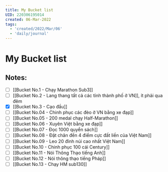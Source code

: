 ```yaml
---
title: My Bucket list
UID: 220306195014
created: 06-Mar-2022
tags:
  - 'created/2022/Mar/06'
  - 'daily/journal'
---
```

# My Bucket list

## Notes:
- [ ] [[Bucket No.1 - Chạy Marathon Sub3]]
- [ ] [[Bucket No.2 - Lang thang tất cả các tỉnh thành phố ở VN]], ít phải qua đêm
- [x] [[Bucket No.3 - Cạo đầu]]
- [ ] [[Bucket No.04 - Chinh phục các đèo ở VN bằng xe đạp]]
- [ ] [[Bucket No.05 - 200 medal chạy Half-Marathon]]
- [ ] [[Bucket No.06 - Xuyên Việt bằng xe đạp]]
- [ ] [[Bucket No.07 - Đọc 1000 quyển sách]]
- [ ] [[Bucket No.08 - Đặt chân đến 4 điểm cực đất liền của Việt Nam]]
- [ ] [[Bucket No.09 - Leo 20 đỉnh núi cao nhất Việt Nam]]
- [ ] [[Bucket No.10 - Chinh phục 100 cái Century]]
- [ ] [[Bucket No.11 - Nói Thông Thạo tiếng Anh]]
- [ ] [[Bucket No.12 - Nói thông thạo tiếng Pháp]]
- [ ] [[Bucket No.13 - Chạy HM sub130]]
